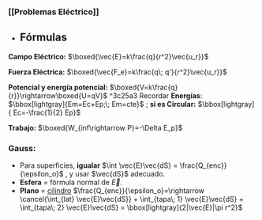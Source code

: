 ### [[Problemas Eléctrico]]

- ## Fórmulas

**Campo Eléctrico:** $\boxed{\vec{E}=k\frac{q}{r^2}\vec{u_r}}$

**Fuerza Eléctrica:** $\boxed{\vec{F_e}=k\frac{q\; q'}{r^2}\vec{u_r}}$

**Potencial y energía potencial:** $\boxed{V=k\frac{q}{r}}\rightarrow\boxed{U=qV}$ ^3c25a3
	Recordar **Energías**: $\bbox[lightgray]{Em=Ec+Ep;\; Em=cte}$ ; **si es Circular:** $\bbox[lightgray]{ Ec=-\frac{1}{2} Ep}$

**Trabajo:** $\boxed{W_{inf\rightarrow P}=-\Delta E_p}$

### Gauss:

- Para superficies, **igualar** $\int \vec{E}\vec{dS} = \frac{Q_{enc}}{\epsilon_o}$ , y usar $\vec{dS}$ adecuado.
- **Esfera** = fórmula normal de $\vec{E}$.
- **Plano** = <u>cilindro</u> $\frac{Q_{enc}}{\epsilon_o}=\rightarrow \cancel{\int_{lat} \vec{E}\vec{dS}} + \int_{tapa\; 1} \vec{E}\vec{dS} + \int_{tapa\; 2} \vec{E}\vec{dS} = \bbox[lightgray]{2|\vec{E}|\pi r^2}$

